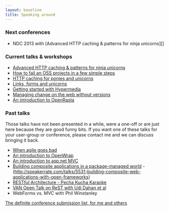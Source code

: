```yaml
---
layout: baseline
title: Speaking around
---
```


### Next conferences
 - NDC 2013 with [Advanced HTTP caching & patterns for ninja unicorns][]

### Current talks & workshops

 - [Advanced HTTP caching & patterns for ninja unicorns][caching-adv]
 - [How to fail an OSS projects in a few simple steps][oss-fail]
 - [HTTP caching for ponies and unicorns][caching-101]
 - [Links, forms and unicorns][links-forms-unicorns]
 - [Getting started with Hypermedia][intro-to-hypermedia]
 - [Managing change on the web without versions][version-considered-evil]
 - [An introduction to OpenRasta][openrasta-intro]

### Past talks

Those talks have not been presented in a while, were a one-off or are just here because they are good funny bits.
 If you want one of these talks for your user-group or conference, please contact me and we can discuss bringing
 it back.

 - [When agile goes bad][agile-goes-bad]
 - [An introduction to OpenWrap][openwrap-intro]
 - [An introduction to asp.net MVC][mvc-intro]
 - [Building composite applications in a package-managed world][composite]
   -(http://speakerrate.com/talks/5531-building-composite-web-applications-with-open-frameworks)
 - [RESTful Architecture - Pecha Kucha Karaoke](randoms/barcamplondon7.html)
 - [VAN Open Talk on ReST with Udi Dahan et al](http://vimeo.com/5750409)
 - WebForms vs. MVC with Phil Winstanley

[version-considered-evil]: change-mgmt-web/
[oss-fail]: oss-fail/
[links-forms-unicorns]: links-forms-unicorns/
[caching-adv]: caching-adv/ "Caching advanced"
[caching-101]: caching-101/
[agile-goes-bad]: agile-goes-bad/
[openwrap-intro]: openwrap-intro/
[intro-to-hypermedia]: intro-to-hypermedia/
[mvc-intro]:randoms/mvc.html
[openrasta-intro]: openrasta-intro/
[composite]: composite.html

[The definite conference submission list, for me and others](allconfs.html)